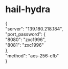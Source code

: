 # hail-hydra
{  
  "server": "139.180.218.184",  
  "port_password": {  
    "8080": "zxc1996",  
    "8081": "zxc1996"  
  },  
  "method": "aes-256-cfb"  
}

